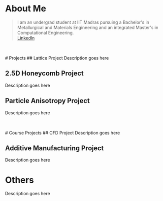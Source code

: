 # About Me
> I am an undergrad student at IIT Madras pursuing a Bachelor's in Metallurgical and Materials Engineering and an integrated Master's in Computational Engineering.<br>
[LinkedIn](https://www.linkedin.com/in/jaswanth-vg-7a1413234/)

<br>
<br>
# Projects
## Lattice Project
Description goes here

## 2.5D Honeycomb Project
Description goes here

## Particle Anisotropy Project
Description goes here

<br>
<br>
# Course Projects
## CFD Project
Description goes here

## Additive Manufacturing Project
Description goes here

# Others
Description goes here
